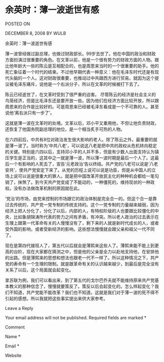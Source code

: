 # 余英时：薄一波逝世有感  
POSTED ON

DECEMBER 8, 2008 BY WULB

余英时：薄一波逝世有感

  薄一波曾经做过副总理，也做过财政部长。99岁去世了。他在中国的政治和财政方面扮演过很重要的角色。在文革以前，他是一个很有势力的财政方面的人物。跟比他年龄大一些的陈云是互相配合的，也是周恩来当时的一个很重要的助手。他的死亡象征着一个时代的结束。不过他早期代表一种意义：他在毛泽东时代还是有现代头脑的一个人。这对财政很重要，也推动过中共跟西方进行贸易。就因为这个提议被毛泽东痛斥，说他是一个右派分子，所以在文革的时候被打下去了。

陈云已经逝世了，在文革时受到了很严重的迫害。 尽管陈云的经济是社会主义的鸟笼经济，但是比毛泽东还是要开放一些。因为他们在经济方面比较开放，所以跟周恩来的合作是比较好的。可是周恩来已经被毛泽东看成是一个不可靠的人。甚至说他‘离右派只有一步了’。

这就是薄一波在文革时的处境。文革以后，邓小平又重用他，不但让他负责财政，还恢复了他国务院副总理的地位，是一个相当炙手可热的人物。

在六四前后，中共有8位对政治发生很大影响的老人。除了陈云之外，最重要的就是薄一波了。当时称为‘中共八老’，可以说这八老是把中共的政权从危机转向稳定的关键。特别是六四以后，支持邓小平的人并不多，但是有少数人出面支持认为镇压学生是正当的，这其中之一就是薄一波，所以薄一波时期是最后一个人了。这最后一个有影响的人死去了，宣告‘元老政治’告以终结。共产党的八老可以说是‘八老安共’，使共产党安定下来了。从党的历程上说可以说是功臣，但是从中国人的立场上说可以说是很重大的罪人。就是把中国改革开放民主化的种种机会都给一笔勾销了，抹煞了。到今天共产党变成了不能动的，一种僵死的，维持现状的一种政权。没有办法做改革机制的原因就在此。

‘党治’的市场，由党来控制的市场跟它的政治体制是完全合一的。但这个合一是靠过去传统的，共产党一党专制的传统支持的。这个一党专制的力量越来越弱，因为经济上把人分化了，分化了以后，内部的人，有特权阶级的人也要跟比较僵化的中央，比如象胡锦涛所代表的势力之间有矛盾，有冲突。所以老人政治的过去表示在生理上跟第一代革命有关的人慢慢没有了，剩下来的人就是新时代成长的人，或者受外国的影响，或者受新经济的影响。这些想法慢慢就会跟父亲和祖父一代不同了。

现在是第四代接班人了，第五代以后就会是薄熙来这些人了。薄熙来能不能上到更高的台阶，现在大家都在猜测之中，但是他的父亲是全力以赴地支持他，在安排他的出路。但是薄熙来的思想和想法也跟老一代不一样了。所以这种情况之下，共产党的寿命有一个生理的限制。就是跟革命有关的认识越来越少，到最后是完全没有关系了以后，这个局面就会起变化。

拿苏联为例，我们可以看出来，到了第五代的戈尔巴乔夫就不能维持原来共产党基本教义的那种信念了，慢慢就要策反了。策反以后会起变化的。怎么样起变化？我们不知道，共产党能不能改革？我们也不知道。这就是我们对于薄一波的死不得不引起的感想。所以我就把这些事实提出来供大家参考。

Leave a Reply

Your email address will not be published. Required fields are marked *

Comment

Name *

Email *

Website